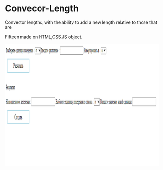 # Convecor-Length
<p>Convector lengths, with the ability to add a new length relative to those that are</p>
<p>Fifteen made on HTML,CSS,JS object.</p>
<img src="Новая Величина.png" width="1000" height="400"/>
